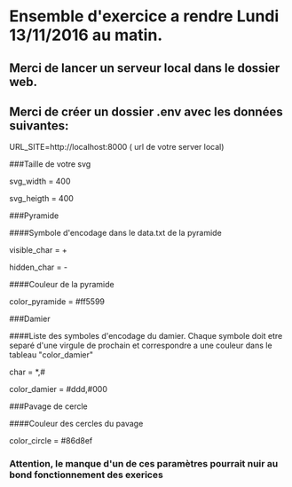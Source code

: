 # Ensemble d'exercice a rendre Lundi 13/11/2016 au matin.

## Merci de lancer un serveur local dans le dossier web.

## Merci de créer un dossier .env avec les données suivantes:

URL_SITE=http://localhost:8000 ( url de votre server local)

###Taille de votre svg


svg_width = 400 


svg_heigth = 400

###Pyramide

####Symbole d'encodage dans le data.txt de la pyramide


visible_char = +


hidden_char = -

####Couleur de la pyramide


color_pyramide = #ff5599


###Damier

####Liste des symboles d'encodage du damier. Chaque symbole doit etre separé d'une virgule de prochain et correspondre a une couleur dans le tableau "color_damier"


char = *,#


color_damier = #ddd,#000


###Pavage de cercle

####Couleur des cercles du pavage


color_circle = #86d8ef

### Attention, le manque d'un de ces paramètres pourrait nuir au bond fonctionnement des exerices